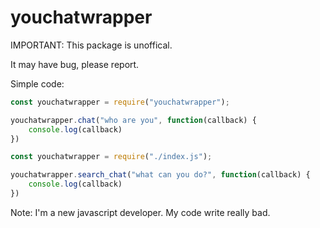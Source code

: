 # youchatwrapper
IMPORTANT: This package is unoffical.

It may have bug, please report.

Simple code:

```Javascript
const youchatwrapper = require("youchatwrapper");

youchatwrapper.chat("who are you", function(callback) {
    console.log(callback)
})
```

```Javascript
const youchatwrapper = require("./index.js");

youchatwrapper.search_chat("what can you do?", function(callback) {
    console.log(callback)
})
```

Note: I'm a new javascript developer. My code write really bad.
